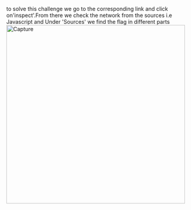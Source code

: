 to solve this challenge we go to the corresponding link and click on'inspect'.From there we check the network from the sources i.e 
Javascript and Under 'Sources' we find the flag in different parts
<img width="468" alt="Capture" src="https://user-images.githubusercontent.com/76178081/103445636-de1d3f80-4c9c-11eb-869a-bddac824e68e.PNG">
